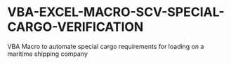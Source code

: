 # VBA-EXCEL-MACRO-SCV-SPECIAL-CARGO-VERIFICATION
VBA Macro to automate special cargo requirements for loading on a maritime shipping company
